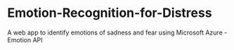 # Emotion-Recognition-for-Distress
A web app to identify emotions of sadness and fear using Microsoft Azure - Emotion API
